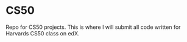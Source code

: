 # CS50
Repo for CS50 projects. This is where I will submit all code written for Harvards CS50 class on edX.

